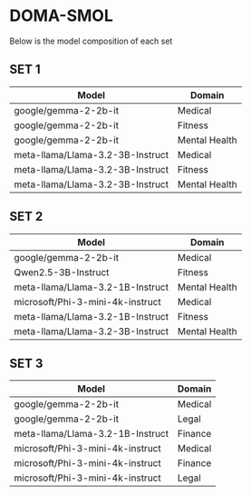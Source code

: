 # DOMA-SMOL

Below is the model composition of each set
## SET 1

| Model                              | Domain        |
|------------------------------------|---------------|
| google/gemma-2-2b-it               | Medical       |
| google/gemma-2-2b-it               | Fitness       |
| google/gemma-2-2b-it               | Mental Health |
| meta-llama/Llama-3.2-3B-Instruct   | Medical       |
| meta-llama/Llama-3.2-3B-Instruct   | Fitness       |
| meta-llama/Llama-3.2-3B-Instruct   | Mental Health |


## SET 2

| Model                              | Domain        |
|------------------------------------|---------------|
| google/gemma-2-2b-it               | Medical       |
| Qwen2.5-3B-Instruct                | Fitness       |
| meta-llama/Llama-3.2-1B-Instruct   | Mental Health |
| microsoft/Phi-3-mini-4k-instruct   | Medical       |
| meta-llama/Llama-3.2-1B-Instruct   | Fitness       |
| meta-llama/Llama-3.2-3B-Instruct   | Mental Health |

## SET 3

| Model                              | Domain        |
|------------------------------------|---------------|
| google/gemma-2-2b-it               | Medical       |
| google/gemma-2-2b-it               | Legal         |
| meta-llama/Llama-3.2-1B-Instruct   | Finance       |
| microsoft/Phi-3-mini-4k-instruct   | Medical       |
| microsoft/Phi-3-mini-4k-instruct   | Finance       |
| microsoft/Phi-3-mini-4k-instruct   | Legal         |
